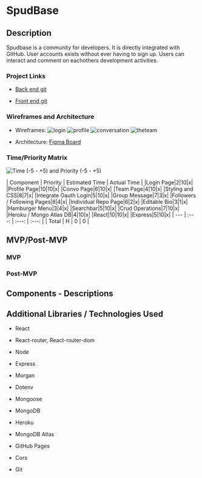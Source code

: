 # SpudBase
## Description

Spudbase is a community for developers. It is directly integrated with GitHub. User accounts exists without ever having to sign up. Users can interact and 
comment on eachothers development activities.


### Project Links
- [Back end git](https://github.com/PotatoesOnTheBrain/SpudBase_API) 

- [Front end git](TBD)
### Wireframes and Architecture
- Wireframes: ![login](https://user-images.githubusercontent.com/20614136/172219847-48edee23-c1c0-4743-9edd-5e32958f4147.png)
![profile](https://user-images.githubusercontent.com/20614136/172219874-13f70d19-8eff-442b-b69f-cabb2d384936.png)
![conversation](https://user-images.githubusercontent.com/20614136/172219894-c2042f30-7087-477a-9c19-52c693f2d89e.png)
![theteam](https://user-images.githubusercontent.com/20614136/172219915-64d23d61-ee11-4442-829b-8d1cf19e8c48.png)


- Architecture: [Figma Board](https://www.figma.com/file/Dw84z07FbnvtrNmUqBYCdh/Project-3-Resources?node-id=0%3A1)
### Time/Priority Matrix

![Time (-5 - +5) and Priority (-5 - +5)](https://user-images.githubusercontent.com/20614136/172224250-b486d1c9-c221-4909-85ae-3eb6e558a7a4.png)

| Component | Priority | Estimated Time | Actual Time |
|Login Page|2|10|x|
|Profile Page|10|10|x|
|Convo Page|6|10|x|
|Team Page|4|10|x|
|Styling and CSS|8|7|x|
|Integrate Oauth Login|5|10|x|
|Group Message|7|3|x|
|Followers / Following Pages|8|4|x|
|Individual Repo Page|6|2|x|
|Editable Bio|3|1|x|
|Hamburger Menu|3|4|x|
|Searchbar|5|10|x|
|Crud Operations|7|10|x|
|Heroku / Mongo Atlas DB|4|10|x|
|React|10|10|x|
|Express|5|10|x|
| --- | :---: |  :---: | :---: |
| Total | H | 0 | 0  |
## MVP/Post-MVP
### MVP


### Post-MVP


## Components - Descriptions



## Additional Libraries / Technologies Used

- React
- React-router, React-router-dom
- Node
- Express
- Morgan
- Dotenv
- Mongoose
- MongoDB

- Heroku
- MongoDB Atlas
- GitHub Pages 
- Cors
- Git

